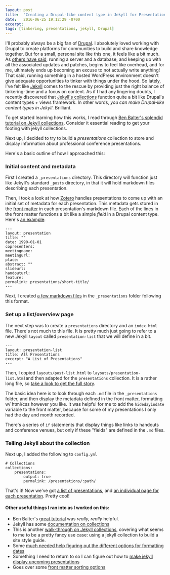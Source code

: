 ```yaml
---
layout: post
title:  "Creating a Drupal-like content type in Jekyll for Presentations"
date:   2016-06-25 19:12:29 -0700
excerpt: 
tags: [tinkering, presentations, jekyll, Drupal]
---
```

I'll probably always be a big fan of [Drupal](http://drupal.org). I absolutely loved working with Drupal to create platforms for communities to build and share knowledge together. But for a small, personal site like this one, it feels like a bit much. As [others have said](https://www.sitepoint.com/wordpress-vs-jekyll-might-want-make-switch/), running a server and a database, and keeping up with all the associated updates and patches, begins to feel like overhead, and for me, ultimately ends up becoming an excuse to not actually write anything! That said, running something in a hosted WordPress environment doesn't give adequate opportunities to tinker with things under the hood. So lately, I've felt like [Jekyll](jekyllrb.com) comes to the rescue by providing just the right balance of tinkering-time and a focus on content. As if I had any lingering doubts, I recently discovered that [Jekyll's collections](http://jekyllrb.com/docs/collections/) function quite a bit like Drupal's content types + views framework. In other words, *you can make Drupal-like content types in Jekyll*. Brilliant.

To get started learning how this works, I read through [Ben Balter's splendid tutorial on Jekyll collections](http://ben.balter.com/2015/02/20/jekyll-collections/). Consider it essential reading to get your footing with jekyll collections.

Next up, I decided to try to build a *presentations* collection to store and display information about professional conference presentations.

Here's a basic outline of how I approached this:

### Initial content and metadata

First I created a ```_presentations``` directory.  This directory will function just like Jekyll's standard ```_posts``` directory, in that it will hold markdown files describing each presentation. 

Then, I took a look at how [Zotero](http://zotero.org) handles presentations to come up with an initial set of metadata for each presentation. This metadata gets stored in the [front matter](https://jekyllrb.com/docs/frontmatter/) in each presentation's markdown file. Each of the lines in the front matter functions a bit like a simple *field* in a Drupal content type. Here's [an example](http://github.com/dmcwo/Notebook-Moon/_presentations/2000-09-22-presentation-example.md):

```
---
layout: presentation
title: ""
date: 1990-01-01
copresenters: 
meetingname: 
meetingurl: 
place: 
abstract: ""
slideurl: 
handouturl: 
feature: 
permalink: presentations/short-title/
---
```

Next, I created [a few markdown files](https://github.com/dmcwo/Notebook-Moon/tree/gh-pages/_presentations) in the ```_presentations``` folder following this format. 

### Set up a list/overview page

The next step was to create a ```presentations``` directory and an ```index.html``` file. There's not much to this file. It is pretty much just going to refer to a new Jekyll ```layout``` called ```presentation-list``` that we will define in a bit.

```
---
layout: presentation-list
title: All Presentations
excerpt: "A List of Presentations"
---
```

Then, I copied ```layouts/post-list.html``` to ```layouts/presentation-list.html```and then adapted for the ```presentations``` collection. It is a rather long file, so [take a look to get the full story](https://github.com/dmcwo/Notebook-Moon/blob/gh-pages/_layouts/presentation-list.html).

The basic idea here is to look through each ```.md``` file in the ```_presentations``` folder, and then display the metadata defined in the front matter, formatting w/ html/css however you like. It was helpful for me to add the ```hidedayindate``` variable to the front matter, because for some of my presentations I only had the day and month recorded. 

There's a series of ```if``` statements that display things like links to handouts and conference venues, but only if these "fields" are defined in the ```.md``` files.

### Telling Jekyll about the collection

Next up, I added the following to ```config.yml```

```
# Collections
collections:
    presentations:
        output: true
        permalink: /presentations/:path/
```

That's it! Now we've got [a list of presentations](http://dmcwo.com/presentations/), and [an individual page for each presentation](http://dmcwo.com//presentations/liw-digital-research-notebook/). Pretty cool!

#### Other useful things I ran into as I worked on this:
* Ben Balter's [great tutorial](http://ben.balter.com/2015/02/20/jekyll-collections/) was *really, really* helpful. 
* Jekyll has some [documentation on collections](http://jekyllrb.com/docs/collections/)
* This is another [walk-through on Jekyll collections](https://mademistakes.com/articles/jekyll-style-guide/), covering what seems to me to be a pretty fancy use case: using a jekyll collection to build a site style guide.
* Some [much needed help figuring out the different options for formatting dates](http://alanwsmith.com/jekyll-liquid-date-formatting-examples)
* Something I need to return to so I can figure out how to [make jekyll display upcoming presentations](http://www.fizerkhan.com/blog/posts/Working-with-upcoming-posts-in-Jekyll.html)
* Goes over some [front matter sorting options](https://github.com/jekyll/jekyll/issues/2515) 




